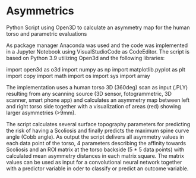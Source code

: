 # Asymmetrics
Python Script using Open3D to calculate an asymmetry map for the human torso and parametric evaluations

As package manager Anaconda was used and the code was implemented in a Jupyter Notebook using VisualStudioCode
as CodeEditor. The script is based on Python 3.9 utilizing Open3d and the following libraries:

import open3d as o3d
import numpy as np
import matplotlib.pyplot as plt
import copy
import math
import os
import sys
import array

The implementation uses a human torso 3D (360deg) scan as input (.PLY) resulting from any scanning source (3D sensor,
fotogrammetric, 3D scanner, smart phone app) and calculates an asymmetry map between left and right torso side together
with a visualization of areas (red) showing larger asymmetries (>9mm).

The script calculates several surface topography parameters for predicting the risk of having a Scoliosis and finally
predicts the maximum spine curve angle (Cobb angle). As output the script delivers all asymmetry values in each data
point of the torso, 4 parameters describing the affinity towards Scoliosis and an ROI matrix at the torso backside
(5 * 5 data points) with calculated mean asymmetry distances in each matrix square. The matrix values can be used
as input for a convolutional neural network together with a predictor variable in oder to classify or predict an
outcome variable.
